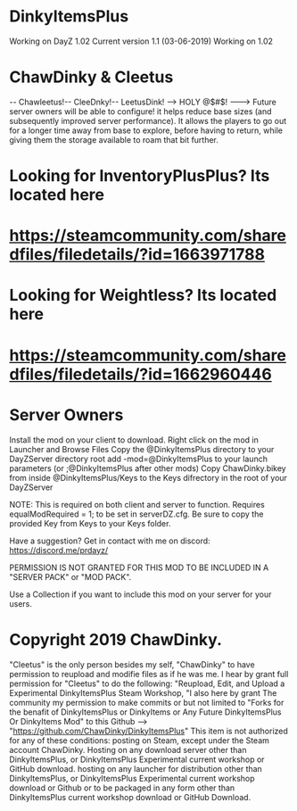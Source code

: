 # DinkyItemsPlus
Working on DayZ 1.02
Current version 1.1 (03-06-2019) Working on 1.02

# ChawDinky & Cleetus
-- Chawleetus!-- CleeDnky!-- LeetusDink! --> HOLY @$#$! ---> Future server owners will be able to configure!
it helps reduce base sizes (and subsequently improved server performance). It allows the players to go out for a longer time away from base to explore, before having to return, while giving them the storage available to roam that bit further.

# Looking for InventoryPlusPlus? Its located here
# https://steamcommunity.com/sharedfiles/filedetails/?id=1663971788
# Looking for Weightless? Its located here
# https://steamcommunity.com/sharedfiles/filedetails/?id=1662960446

# Server Owners
Install the mod on your client to download.
Right click on the mod in Launcher and Browse Files
Copy the @DinkyItemsPlus directory to your DayZServer directory root
add -mod=@DinkyItemsPlus to your launch parameters (or ;@DinkyItemsPlus after other mods)
Copy ChawDinky.bikey from inside @DinkyItemsPlus/Keys to the Keys difrectory in the root of your DayZServer

NOTE: This is required on both client and server to function. Requires equalModRequired = 1; to be set in serverDZ.cfg.
Be sure to copy the provided Key from Keys to your Keys folder.

Have a suggestion? Get in contact with me on discord: https://discord.me/prdayz/

PERMISSION IS NOT GRANTED FOR THIS MOD TO BE INCLUDED IN A "SERVER PACK" or "MOD PACK".

Use a Collection if you want to include this mod on your server for your users.

# Copyright 2019 ChawDinky.
"Cleetus" is the only person besides my self, "ChawDinky" to have permission to reupload 
and modifie files as if he was me. I hear by grant full permission for "Cleetus" to do the 
following: "Reupload, Edit, and Upload a Experimental DinkyItemsPlus Steam Workshop, "I also here by grant
The community my permission to make commits or but not limited to "Forks for the benafit of DinkyItemsPlus or 
DinkyItems or Any Future DinkyItemsPlus Or DinkyItems Mod" to this Github --> "https://github.com/ChawDinky/DinkyItemsPlus"
This item is not authorized for any of these conditions: posting on Steam, except under the 
Steam account ChawDinky. Hosting on any download server other than DinkyItemsPlus, or DinkyItemsPlus Experimental current 
workshop or GitHub download. hosting on any launcher for distribution other than DinkyItemsPlus, or DinkyItemsPlus Experimental 
current workshop download or Github or to be packaged in any form other than DinkyItemsPlus current workshop download or GitHub Download.
